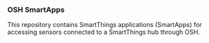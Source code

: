### OSH SmartApps

This repository contains SmartThings applications (SmartApps) for accessing sensors connected to a SmartThings hub through OSH.
